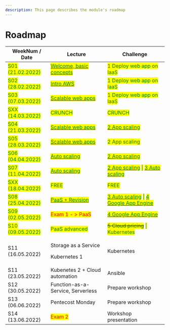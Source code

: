 ```yaml
---
description: This page describes the module's roadmap
---
```


# Roadmap

| WeekNum / Date                                     | Lecture                                                                                                                                      | Challenge                                                                                                                                                                                                                                                                            |
| -------------------------------------------------- | -------------------------------------------------------------------------------------------------------------------------------------------- | ------------------------------------------------------------------------------------------------------------------------------------------------------------------------------------------------------------------------------------------------------------------------------------ |
| <mark style="color:green;">S01 (21.02.2022)</mark> | <mark style="color:green;"></mark>[<mark style="color:green;">Welcome, basic concepts</mark>](concepts.md)<mark style="color:green;"></mark> | <mark style="color:green;">1 Deploy web app on IaaS</mark>                                                                                                                                                                                                                           |
| <mark style="color:green;">S02 (28.02.2022)</mark> | <mark style="color:green;"></mark>[<mark style="color:green;">Intro AWS</mark>](concepts.md)<mark style="color:green;"></mark>               | <mark style="color:green;">1 Deploy web app on IaaS</mark>                                                                                                                                                                                                                           |
| <mark style="color:green;">S03 (07.03.2022)</mark> | <mark style="color:green;"></mark>[<mark style="color:green;">Scalable web apps</mark>](concepts.md)<mark style="color:green;"></mark>       | <mark style="color:green;">1 Deploy web app on IaaS</mark>                                                                                                                                                                                                                           |
| <mark style="color:green;">SXX (14.03.2022)</mark> | <mark style="color:green;">CRUNCH</mark>                                                                                                     | <mark style="color:green;">CRUNCH</mark>                                                                                                                                                                                                                                             |
| <mark style="color:green;">S04 (21.03.2022)</mark> | <mark style="color:green;"></mark>[<mark style="color:green;">Scalable web apps</mark>](concepts.md)<mark style="color:green;"></mark>       | <mark style="color:green;"></mark>[<mark style="color:green;">2 App scaling</mark>](challenges/challenge-02/)<mark style="color:green;"></mark>                                                                                                                                      |
| <mark style="color:green;">S05 (28.03.2022)</mark> | <mark style="color:green;"></mark>[<mark style="color:green;">Scalable web apps</mark>](concepts.md)<mark style="color:green;"></mark>       | <mark style="color:green;">2 App scaling</mark>                                                                                                                                                                                                                                      |
| <mark style="color:green;">S06 (04.04.2022)</mark> | <mark style="color:green;"></mark>[<mark style="color:green;">Auto scaling</mark>](concepts.md)<mark style="color:green;"></mark>            | <mark style="color:green;"></mark>[<mark style="color:green;">2 App scaling</mark>](challenges/challenge-02/)<mark style="color:green;"></mark>                                                                                                                                      |
| <mark style="color:green;">S07 (11.04.2022)</mark> | [<mark style="color:green;">Auto scaling</mark>](concepts.md)<mark style="color:green;"></mark>                                              | <mark style="color:green;"></mark>[<mark style="color:green;">2 App scaling</mark>](challenges/challenge-02/#challenges-targets) <mark style="color:green;">\|</mark> [<mark style="color:green;">3 Auto scaling</mark>](challenges/challenge-03/)<mark style="color:green;"></mark> |
| <mark style="color:green;">SXX (18.04.2022)</mark> | <mark style="color:green;">FREE</mark>                                                                                                       | <mark style="color:green;">FREE</mark>                                                                                                                                                                                                                                               |
| <mark style="color:green;">S08 (25.04.2022)</mark> | <mark style="color:orange;"></mark>[<mark style="color:green;">PaaS + Revision</mark>](concepts.md)<mark style="color:green;"></mark>        | <mark style="color:green;"></mark>[<mark style="color:green;">3 Auto scaling</mark>](challenges/challenge-03/) <mark style="color:green;">\|</mark> [<mark style="color:green;">4 Google App Engine</mark> ](challenges/challenge-04/)<mark style="color:green;"></mark>             |
| <mark style="color:green;">S09 (02.05.2022)</mark> | <mark style="color:red;">Exam 1 - > PaaS</mark>                                                                                              | <mark style="color:green;"></mark>[<mark style="color:green;">4 Google App Engine</mark> ](challenges/challenge-04/)<mark style="color:green;"></mark>                                                                                                                               |
| <mark style="color:green;">S10 (09.05.2022)</mark> | <mark style="color:green;">PaaS advanced</mark>                                                                                              | ~~<mark style="color:green;">5 Cloud pricing</mark>~~ <mark style="color:green;"></mark><mark style="color:green;">\| Kubernetes</mark>                                                                                                                                              |
| S11 (16.05.2022)                                   | <p>Storage as a Service</p><p>Kubernetes 1</p>                                                                                               | Kubernetes                                                                                                                                                                                                                                                                           |
| S11 (23.05.2022)                                   | Kubenetes 2 + Cloud automation                                                                                                               | Ansible                                                                                                                                                                                                                                                                              |
| S12 (30.05.2022)                                   | Function-as-a-Service, Serverless                                                                                                            | Prepare workshop                                                                                                                                                                                                                                                                     |
| S13 (06.06.2022)                                   | Pentecost Monday                                                                                                                             | Prepare workshop                                                                                                                                                                                                                                                                     |
| S14 (13.06.2022)                                   | <mark style="color:red;">Exam 2</mark>                                                                                                       | Workshop presentation                                                                                                                                                                                                                                                                |
